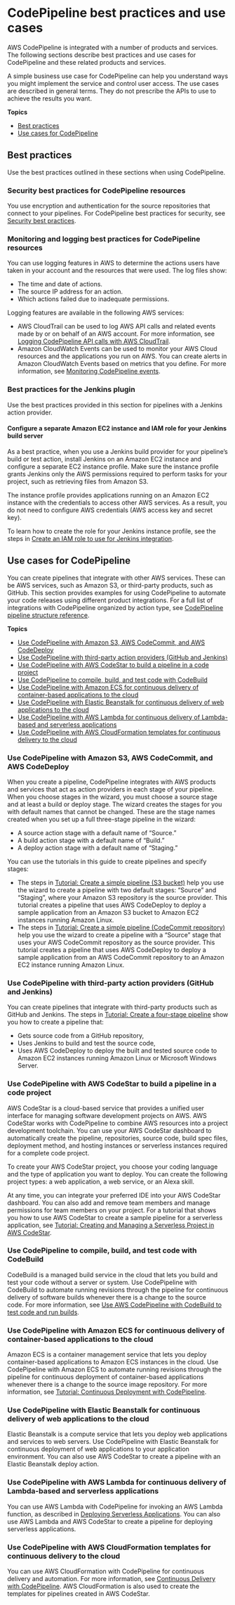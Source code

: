 # CodePipeline best practices and use cases<a name="best-practices"></a>

AWS CodePipeline is integrated with a number of products and services\. The following sections describe best practices and use cases for CodePipeline and these related products and services\.

A simple business use case for CodePipeline can help you understand ways you might implement the service and control user access\. The use cases are described in general terms\. They do not prescribe the APIs to use to achieve the results you want\.

**Topics**
+ [Best practices](#best-practices-1)
+ [Use cases for CodePipeline](#use-cases)

## Best practices<a name="best-practices-1"></a>

Use the best practices outlined in these sections when using CodePipeline\.

### Security best practices for CodePipeline resources<a name="best-practices-security"></a>

You use encryption and authentication for the source repositories that connect to your pipelines\. For CodePipeline best practices for security, see [Security best practices](security-best-practices.md)\.

### Monitoring and logging best practices for CodePipeline resources<a name="best-practices-monitoring"></a>

You can use logging features in AWS to determine the actions users have taken in your account and the resources that were used\. The log files show:
+ The time and date of actions\.
+ The source IP address for an action\.
+ Which actions failed due to inadequate permissions\. 

Logging features are available in the following AWS services:
+ AWS CloudTrail can be used to log AWS API calls and related events made by or on behalf of an AWS account\. For more information, see [Logging CodePipeline API calls with AWS CloudTrail](monitoring-cloudtrail-logs.md)\.
+ Amazon CloudWatch Events can be used to monitor your AWS Cloud resources and the applications you run on AWS\. You can create alerts in Amazon CloudWatch Events based on metrics that you define\. For more information, see [Monitoring CodePipeline events](detect-state-changes-cloudwatch-events.md)\.

### Best practices for the Jenkins plugin<a name="best-practices-jenkins"></a>

Use the best practices provided in this section for pipelines with a Jenkins action provider\.

#### Configure a separate Amazon EC2 instance and IAM role for your Jenkins build server<a name="best-practices-jenkins-instance"></a>

As a best practice, when you use a Jenkins build provider for your pipeline’s build or test action, install Jenkins on an Amazon EC2 instance and configure a separate EC2 instance profile\. Make sure the instance profile grants Jenkins only the AWS permissions required to perform tasks for your project, such as retrieving files from Amazon S3\. 

The instance profile provides applications running on an Amazon EC2 instance with the credentials to access other AWS services\. As a result, you do not need to configure AWS credentials \(AWS access key and secret key\)\.

To learn how to create the role for your Jenkins instance profile, see the steps in [Create an IAM role to use for Jenkins integration](tutorials-four-stage-pipeline.md#tutorials-four-stage-pipeline-prerequisites-jenkins-iam-role)\.

## Use cases for CodePipeline<a name="use-cases"></a>

You can create pipelines that integrate with other AWS services\. These can be AWS services, such as Amazon S3, or third\-party products, such as GitHub\. This section provides examples for using CodePipeline to automate your code releases using different product integrations\. For a full list of integrations with CodePipeline organized by action type, see [CodePipeline pipeline structure reference](reference-pipeline-structure.md)\.

**Topics**
+ [Use CodePipeline with Amazon S3, AWS CodeCommit, and AWS CodeDeploy](#use-cases-S3-codedeploy)
+ [Use CodePipeline with third\-party action providers \(GitHub and Jenkins\)](#use-cases-thirdparty)
+ [Use CodePipeline with AWS CodeStar to build a pipeline in a code project](#use-cases-codestar)
+ [Use CodePipeline to compile, build, and test code with CodeBuild](#use-cases-codebuild)
+ [Use CodePipeline with Amazon ECS for continuous delivery of container\-based applications to the cloud](#use-cases-ecs)
+ [Use CodePipeline with Elastic Beanstalk for continuous delivery of web applications to the cloud](#use-cases-elasticbeanstalk)
+ [Use CodePipeline with AWS Lambda for continuous delivery of Lambda\-based and serverless applications](#use-cases-lambda)
+ [Use CodePipeline with AWS CloudFormation templates for continuous delivery to the cloud](#use-cases-cloudformation)

### Use CodePipeline with Amazon S3, AWS CodeCommit, and AWS CodeDeploy<a name="use-cases-S3-codedeploy"></a>

When you create a pipeline, CodePipeline integrates with AWS products and services that act as action providers in each stage of your pipeline\. When you choose stages in the wizard, you must choose a source stage and at least a build or deploy stage\. The wizard creates the stages for you with default names that cannot be changed\. These are the stage names created when you set up a full three\-stage pipeline in the wizard:
+ A source action stage with a default name of “Source\.”
+ A build action stage with a default name of “Build\.”
+ A deploy action stage with a default name of “Staging\.”

You can use the tutorials in this guide to create pipelines and specify stages:
+ The steps in [Tutorial: Create a simple pipeline \(S3 bucket\)](tutorials-simple-s3.md) help you use the wizard to create a pipeline with two default stages: “Source” and “Staging”, where your Amazon S3 repository is the source provider\. This tutorial creates a pipeline that uses AWS CodeDeploy to deploy a sample application from an Amazon S3 bucket to Amazon EC2 instances running Amazon Linux\.
+ The steps in [Tutorial: Create a simple pipeline \(CodeCommit repository\)](tutorials-simple-codecommit.md) help you use the wizard to create a pipeline with a “Source” stage that uses your AWS CodeCommit repository as the source provider\. This tutorial creates a pipeline that uses AWS CodeDeploy to deploy a sample application from an AWS CodeCommit repository to an Amazon EC2 instance running Amazon Linux\.

### Use CodePipeline with third\-party action providers \(GitHub and Jenkins\)<a name="use-cases-thirdparty"></a>

You can create pipelines that integrate with third\-party products such as GitHub and Jenkins\. The steps in [Tutorial: Create a four\-stage pipeline](tutorials-four-stage-pipeline.md) show you how to create a pipeline that:
+ Gets source code from a GitHub repository,
+ Uses Jenkins to build and test the source code,
+ Uses AWS CodeDeploy to deploy the built and tested source code to Amazon EC2 instances running Amazon Linux or Microsoft Windows Server\.

### Use CodePipeline with AWS CodeStar to build a pipeline in a code project<a name="use-cases-codestar"></a>

AWS CodeStar is a cloud\-based service that provides a unified user interface for managing software development projects on AWS\. AWS CodeStar works with CodePipeline to combine AWS resources into a project development toolchain\. You can use your AWS CodeStar dashboard to automatically create the pipeline, repositories, source code, build spec files, deployment method, and hosting instances or serverless instances required for a complete code project\.

To create your AWS CodeStar project, you choose your coding language and the type of application you want to deploy\. You can create the following project types: a web application, a web service, or an Alexa skill\.

At any time, you can integrate your preferred IDE into your AWS CodeStar dashboard\. You can also add and remove team members and manage permissions for team members on your project\. For a tutorial that shows you how to use AWS CodeStar to create a sample pipeline for a serverless application, see [Tutorial: Creating and Managing a Serverless Project in AWS CodeStar](https://docs.aws.amazon.com/codestar/latest/userguide/sam-tutorial.html)\.

### Use CodePipeline to compile, build, and test code with CodeBuild<a name="use-cases-codebuild"></a>

CodeBuild is a managed build service in the cloud that lets you build and test your code without a server or system\. Use CodePipeline with CodeBuild to automate running revisions through the pipeline for continuous delivery of software builds whenever there is a change to the source code\. For more information, see [Use AWS CodePipeline with CodeBuild to test code and run builds](https://docs.aws.amazon.com/codebuild/latest/userguide/how-to-create-pipeline.html)\.

### Use CodePipeline with Amazon ECS for continuous delivery of container\-based applications to the cloud<a name="use-cases-ecs"></a>

Amazon ECS is a container management service that lets you deploy container\-based applications to Amazon ECS instances in the cloud\. Use CodePipeline with Amazon ECS to automate running revisions through the pipeline for continuous deployment of container\-based applications whenever there is a change to the source image repository\. For more information, see [Tutorial: Continuous Deployment with CodePipeline](https://docs.aws.amazon.com/AmazonECS/latest/developerguide/ecs-cd-pipeline.html)\.

### Use CodePipeline with Elastic Beanstalk for continuous delivery of web applications to the cloud<a name="use-cases-elasticbeanstalk"></a>

Elastic Beanstalk is a compute service that lets you deploy web applications and services to web servers\. Use CodePipeline with Elastic Beanstalk for continuous deployment of web applications to your application environment\. You can also use AWS CodeStar to create a pipeline with an Elastic Beanstalk deploy action\.

### Use CodePipeline with AWS Lambda for continuous delivery of Lambda\-based and serverless applications<a name="use-cases-lambda"></a>

You can use AWS Lambda with CodePipeline for invoking an AWS Lambda function, as described in [Deploying Serverless Applications](https://docs.aws.amazon.com/lambda/latest/dg/automating-deployment.html)\. You can also use AWS Lambda and AWS CodeStar to create a pipeline for deploying serverless applications\.

### Use CodePipeline with AWS CloudFormation templates for continuous delivery to the cloud<a name="use-cases-cloudformation"></a>

You can use AWS CloudFormation with CodePipeline for continuous delivery and automation\. For more information, see [Continuous Delivery with CodePipeline](https://docs.aws.amazon.com/AWSCloudFormation/latest/UserGuide/continuous-delivery-codepipeline.html)\. AWS CloudFormation is also used to create the templates for pipelines created in AWS CodeStar\.